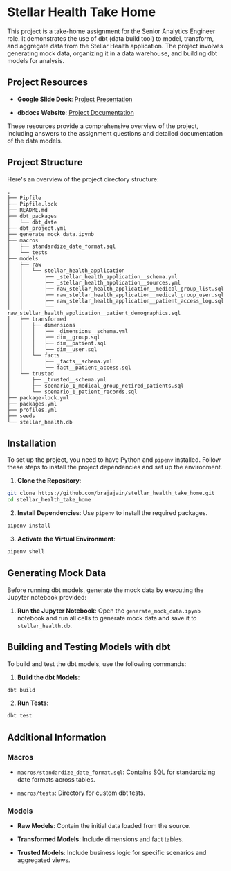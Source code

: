 # Stellar Health Take Home

This project is a take-home assignment for the Senior Analytics Engineer role. It demonstrates the use of dbt (data build tool) to model, transform, and aggregate data from the Stellar Health application. The project involves generating mock data, organizing it in a data warehouse, and building dbt models for analysis.

## Project Resources 
 
- **Google Slide Deck**: [Project Presentation](https://docs.google.com/presentation/d/13R2xIiYSl9aL_KT0hyILIKo2d0PcVF3yF7tcvK4U9gE/)
 
- **dbdocs Website**: [Project Documentation](https://dbdocs.io/brajajain/stellar-health)

These resources provide a comprehensive overview of the project, including answers to the assignment questions and detailed documentation of the data models.

## Project Structure 

Here's an overview of the project directory structure:

```
.
├── Pipfile
├── Pipfile.lock
├── README.md
├── dbt_packages
│   └── dbt_date
├── dbt_project.yml
├── generate_mock_data.ipynb
├── macros
│   ├── standardize_date_format.sql
│   └── tests
├── models
│   ├── raw
│   │   └── stellar_health_application
│   │       ├── _stellar_health_application__schema.yml
│   │       ├── _stellar_health_application__sources.yml
│   │       ├── raw_stellar_health_application__medical_group_list.sql
│   │       ├── raw_stellar_health_application__medical_group_user.sql
│   │       ├── raw_stellar_health_application__patient_access_log.sql
│   │       └── raw_stellar_health_application__patient_demographics.sql
│   ├── transformed
│   │   ├── dimensions
│   │   │   ├── _dimensions__schema.yml
│   │   │   ├── dim__group.sql
│   │   │   ├── dim__patient.sql
│   │   │   └── dim__user.sql
│   │   └── facts
│   │       ├── _facts__schema.yml
│   │       └── fact__patient_access.sql
│   └── trusted
│       ├── _trusted__schema.yml
│       ├── scenario_1_medical_group_retired_patients.sql
│       └── scenario_1_patient_records.sql
├── package-lock.yml
├── packages.yml
├── profiles.yml
├── seeds
└── stellar_health.db
```

## Installation 
To set up the project, you need to have Python and `pipenv` installed. Follow these steps to install the project dependencies and set up the environment. 
1. **Clone the Repository**:

```bash
git clone https://github.com/brajajain/stellar_health_take_home.git
cd stellar_health_take_home
```
 
2. **Install Dependencies**:
Use `pipenv` to install the required packages.

```bash
pipenv install
```
 
3. **Activate the Virtual Environment**:

```bash
pipenv shell
```

## Generating Mock Data 

Before running dbt models, generate the mock data by executing the Jupyter notebook provided:
 
1. **Run the Jupyter Notebook**:
Open the `generate_mock_data.ipynb` notebook and run all cells to generate mock data and save it to `stellar_health.db`.

## Building and Testing Models with dbt 

To build and test the dbt models, use the following commands:
 
1. **Build the dbt Models**:

```bash
dbt build
```
 
2. **Run Tests**:

```bash
dbt test
```

## Additional Information 

### Macros 
 
- `macros/standardize_date_format.sql`: Contains SQL for standardizing date formats across tables.
 
- `macros/tests`: Directory for custom dbt tests.

### Models 
 
- **Raw Models**: Contain the initial data loaded from the source.
 
- **Transformed Models**: Include dimensions and fact tables.
 
- **Trusted Models**: Include business logic for specific scenarios and aggregated views.